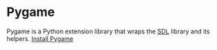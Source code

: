# Pygame

Pygame is a Python extension library that wraps the [SDL](https://www.libsdl.org/) library and its helpers.
[Install Pygame](https://www.pygame.org)

